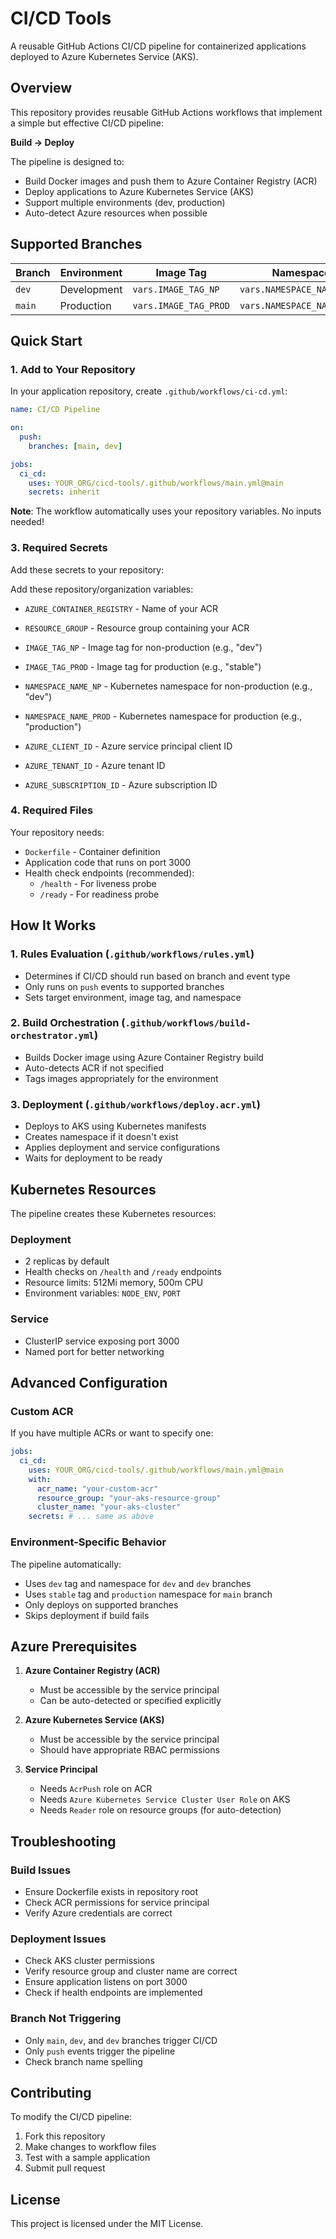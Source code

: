 # CI/CD Tools

A reusable GitHub Actions CI/CD pipeline for containerized applications deployed to Azure Kubernetes Service (AKS).

## Overview

This repository provides reusable GitHub Actions workflows that implement a simple but effective CI/CD pipeline:

**Build → Deploy**

The pipeline is designed to:
- Build Docker images and push them to Azure Container Registry (ACR)
- Deploy applications to Azure Kubernetes Service (AKS) 
- Support multiple environments (dev, production)
- Auto-detect Azure resources when possible

## Supported Branches

| Branch | Environment | Image Tag | Namespace |
|--------|-------------|-----------|-----------|
| `dev` | Development | `vars.IMAGE_TAG_NP` | `vars.NAMESPACE_NAME_NP` |
| `main` | Production | `vars.IMAGE_TAG_PROD` | `vars.NAMESPACE_NAME_PROD` |

## Quick Start

### 1. Add to Your Repository

In your application repository, create `.github/workflows/ci-cd.yml`:

```yaml
name: CI/CD Pipeline

on:
  push:
    branches: [main, dev]

jobs:
  ci_cd:
    uses: YOUR_ORG/cicd-tools/.github/workflows/main.yml@main
    secrets: inherit
```

**Note**: The workflow automatically uses your repository variables. No inputs needed!

### 3. Required Secrets

Add these secrets to your repository:

Add these repository/organization variables:

- `AZURE_CONTAINER_REGISTRY` - Name of your ACR
- `RESOURCE_GROUP` - Resource group containing your ACR
- `IMAGE_TAG_NP` - Image tag for non-production (e.g., "dev")
- `IMAGE_TAG_PROD` - Image tag for production (e.g., "stable")
- `NAMESPACE_NAME_NP` - Kubernetes namespace for non-production (e.g., "dev")
- `NAMESPACE_NAME_PROD` - Kubernetes namespace for production (e.g., "production")

- `AZURE_CLIENT_ID` - Azure service principal client ID
- `AZURE_TENANT_ID` - Azure tenant ID  
- `AZURE_SUBSCRIPTION_ID` - Azure subscription ID

### 4. Required Files

Your repository needs:

- `Dockerfile` - Container definition
- Application code that runs on port 3000
- Health check endpoints (recommended):
  - `/health` - For liveness probe
  - `/ready` - For readiness probe

## How It Works

### 1. Rules Evaluation (`.github/workflows/rules.yml`)
- Determines if CI/CD should run based on branch and event type
- Only runs on `push` events to supported branches
- Sets target environment, image tag, and namespace

### 2. Build Orchestration (`.github/workflows/build-orchestrator.yml`)
- Builds Docker image using Azure Container Registry build
- Auto-detects ACR if not specified
- Tags images appropriately for the environment

### 3. Deployment (`.github/workflows/deploy.acr.yml`)
- Deploys to AKS using Kubernetes manifests
- Creates namespace if it doesn't exist
- Applies deployment and service configurations
- Waits for deployment to be ready

## Kubernetes Resources

The pipeline creates these Kubernetes resources:

### Deployment
- 2 replicas by default
- Health checks on `/health` and `/ready` endpoints
- Resource limits: 512Mi memory, 500m CPU
- Environment variables: `NODE_ENV`, `PORT`

### Service
- ClusterIP service exposing port 3000
- Named port for better networking

## Advanced Configuration

### Custom ACR
If you have multiple ACRs or want to specify one:

```yaml
jobs:
  ci_cd:
    uses: YOUR_ORG/cicd-tools/.github/workflows/main.yml@main
    with:
      acr_name: "your-custom-acr"
      resource_group: "your-aks-resource-group"
      cluster_name: "your-aks-cluster"
    secrets: # ... same as above
```

### Environment-Specific Behavior

The pipeline automatically:
- Uses `dev` tag and namespace for `dev` and `dev` branches
- Uses `stable` tag and `production` namespace for `main` branch
- Only deploys on supported branches
- Skips deployment if build fails

## Azure Prerequisites

1. **Azure Container Registry (ACR)**
   - Must be accessible by the service principal
   - Can be auto-detected or specified explicitly

2. **Azure Kubernetes Service (AKS)**
   - Must be accessible by the service principal
   - Should have appropriate RBAC permissions

3. **Service Principal**
   - Needs `AcrPush` role on ACR
   - Needs `Azure Kubernetes Service Cluster User Role` on AKS
   - Needs `Reader` role on resource groups (for auto-detection)

## Troubleshooting

### Build Issues
- Ensure Dockerfile exists in repository root
- Check ACR permissions for service principal
- Verify Azure credentials are correct

### Deployment Issues  
- Check AKS cluster permissions
- Verify resource group and cluster name are correct
- Ensure application listens on port 3000
- Check if health endpoints are implemented

### Branch Not Triggering
- Only `main`, `dev`, and `dev` branches trigger CI/CD
- Only `push` events trigger the pipeline
- Check branch name spelling

## Contributing

To modify the CI/CD pipeline:

1. Fork this repository
2. Make changes to workflow files
3. Test with a sample application
4. Submit pull request

## License

This project is licensed under the MIT License.
